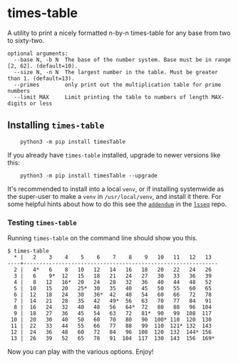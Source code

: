 # times-table

A utility to print a nicely formatted n-by-n times-table for any base from two to sixty-two.

```
optional arguments:
  --base N, -b N  The base of the number system. Base must be in range [2, 62]. (default=10).
  --size N, -n N  The largest number in the table. Must be greater than 1. (default=13).
  --primes        only print out the multiplication table for prime numbers
  --limit MAX     Limit printing the table to numbers of length MAX-digits or less
```
## Installing `times-table`

```
    python3 -m pip install timesTable
```
If you already have `times-table` installed, upgrade to newer versions like this:

```
    python3 -m pip install timesTable --upgrade
```
It's recommended to install into a local `venv`, or if installing systemwide
as the super-user to make a `venv` in `/usr/local/venv`, and install it there.
For some helpful hints about how to do this see the 
[`addendum`](https://github.com/jrowellfx/lsseq?tab=readme-ov-file#addendum---more-on-installing-command-line-tools)
in the [`lsseq`](https://github.com/jrowellfx/lsseq) repo.

### Testing `times-table`

Running `times-table` on the command line should show you this.

```
$ times-table
  * |   2    3    4    5    6    7    8    9   10   11   12   13
----+-------------------------------------------------------------
  2 |   4*   6    8   10   12   14   16   18   20   22   24   26
  3 |   6    9*  12   15   18   21   24   27   30   33   36   39
  4 |   8   12   16*  20   24   28   32   36   40   44   48   52
  5 |  10   15   20   25*  30   35   40   45   50   55   60   65
  6 |  12   18   24   30   36*  42   48   54   60   66   72   78
  7 |  14   21   28   35   42   49*  56   63   70   77   84   91
  8 |  16   24   32   40   48   56   64*  72   80   88   96  104
  9 |  18   27   36   45   54   63   72   81*  90   99  108  117
 10 |  20   30   40   50   60   70   80   90  100* 110  120  130
 11 |  22   33   44   55   66   77   88   99  110  121* 132  143
 12 |  24   36   48   60   72   84   96  108  120  132  144* 156
 13 |  26   39   52   65   78   91  104  117  130  143  156  169*
```

Now you can play with the various options. Enjoy!
